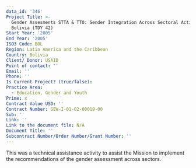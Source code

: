 ```yaml
---
data_id: '346'
Project Title: >-
  Gender Assesments STTA & TTO: Gender Integration Across Sectoral Activities:
  Bolivia (TDY 42)
Start Year: '2005'
End Year: '2005'
ISO3 Code: BOL
Region: Latin America and the Caribbean
Country: Bolivia
Client/ Donor: USAID
Point of contact: ''
Email: ''
Phone: ''
Is Current Project? (true/false): 
Practice Area:
  - Education, Gender and Youth
Prime: x
Contract Value USD: ''
Contract Number: GEW-I-01-02-00019-00
Sub: ''
Link: ''
Link to the document file: N/A
Document Title: ''
Subcontract Number/Order Number/Grant Number: ''
---
```


This was a technical assistance activity to assist the Mission to implement the recommendations of the gender assessment across sectors.